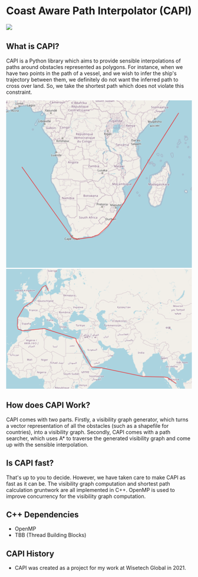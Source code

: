 # Coast Aware Path Interpolator (CAPI)

![](https://travis-ci.com/Balajanovski/capi.svg?branch=main)

## What is CAPI?

CAPI is a Python library which aims to provide sensible interpolations of paths around obstacles
represented as polygons. For instance, when we have two points in the path of a vessel, and we wish
to infer the ship's trajectory between them, we definitely do not want the inferred path to cross over land.
So, we take the shortest path which does not violate this constraint.

![](imgs/img_1.PNG)
![](imgs/img_2.PNG)

## How does CAPI Work?

CAPI comes with two parts. Firstly, a visibility graph generator, which turns a vector representation of all
the obstacles (such as a shapefile for countries), into a visibility graph. Secondly, CAPI comes with a path searcher,
which uses A* to traverse the generated visibility graph and come up with the sensible interpolation.

## Is CAPI fast?

That's up to you to decide. However, we have taken care to make CAPI as fast as it can be. The visibility graph
computation and shortest path calculation gruntwork are all implemented in C++. OpenMP is used to improve concurrency for
the visibility graph computation.

## C++ Dependencies

- OpenMP
- TBB (Thread Building Blocks)

## CAPI History

- CAPI was created as a project for my work at Wisetech Global in 2021.
